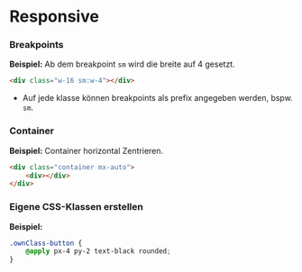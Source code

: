 
# Responsive

### Breakpoints

**Beispiel:** Ab dem breakpoint `sm` wird die breite auf 4 gesetzt.
```html
<div class="w-16 sm:w-4"></div>
```

- Auf jede klasse können breakpoints als prefix angegeben werden, bspw. `sm`.

### Container

**Beispiel:** Container horizontal Zentrieren.
```html
<div class="container mx-auto">
	<div></div>
</div>
```

### Eigene CSS-Klassen erstellen

**Beispiel:** 
```css
.ownClass-button {
	@apply px-4 py-2 text-black rounded;
}
```

